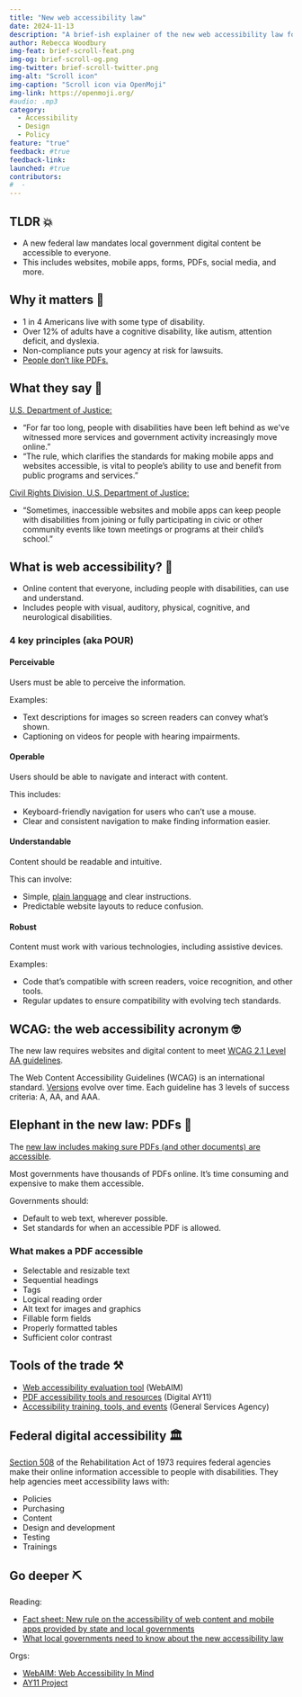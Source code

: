 ```yaml
---
title: "New web accessibility law"
date: 2024-11-13
description: "A brief-ish explainer of the new web accessibility law for state and local governments."
author: Rebecca Woodbury
img-feat: brief-scroll-feat.png
img-og: brief-scroll-og.png
img-twitter: brief-scroll-twitter.png
img-alt: "Scroll icon"
img-caption: "Scroll icon via OpenMoji"
img-link: https://openmoji.org/
#audio: .mp3
category:
  - Accessibility
  - Design
  - Policy
feature: "true"
feedback: #true
feedback-link: 
launched: #true
contributors:
#  - 
---
```




## TLDR 💥



* A new federal law mandates local government digital content be accessible to everyone. 
* This includes websites, mobile apps, forms, PDFs, social media, and more.


## Why it matters 🚨



* 1 in 4 Americans live with some type of disability. 
* Over 12% of adults have a cognitive disability, like autism, attention deficit, and dyslexia.
* Non-compliance puts your agency at risk for lawsuits.
* [People don’t like PDFs.](https://deptofcivicthings.com/why-governments-should-get-rid-of-pdf-documents/)


## What they say 💬 

[U.S. Department of Justice:](https://www.justice.gov/opa/pr/justice-department-publish-final-rule-strengthen-web-and-mobile-app-access-people)



* “For far too long, people with disabilities have been left behind as we've witnessed more services and government activity increasingly move online.”
* “The rule, which clarifies the standards for making mobile apps and websites accessible, is vital to people’s ability to use and benefit from public programs and services.”

[Civil Rights Division, U.S. Department of Justice:](https://www.ada.gov/resources/2024-03-08-web-rule/)



* “Sometimes, inaccessible websites and mobile apps can keep people with disabilities from joining or fully participating in civic or other community events like town meetings or programs at their child’s school.”


## What is web accessibility? 🤔 



* Online content that everyone, including people with disabilities, can use and understand. 
* Includes people with visual, auditory, physical, cognitive, and neurological disabilities.


### 4 key principles (aka POUR)


#### Perceivable

Users must be able to perceive the information.

Examples:



* Text descriptions for images so screen readers can convey what’s shown.
* Captioning on videos for people with hearing impairments.


#### Operable

Users should be able to navigate and interact with content.

This includes:



* Keyboard-friendly navigation for users who can’t use a mouse.
* Clear and consistent navigation to make finding information easier.


#### Understandable

Content should be readable and intuitive. 

This can involve:



* Simple, [plain language](https://www.plainlanguage.gov/) and clear instructions.
* Predictable website layouts to reduce confusion.


#### Robust

Content must work with various technologies, including assistive devices.

Examples:



* Code that’s compatible with screen readers, voice recognition, and other tools.
* Regular updates to ensure compatibility with evolving tech standards.


## WCAG: the web accessibility acronym 🤓

The new law requires websites and digital content to meet [WCAG 2.1 Level AA guidelines](https://www.w3.org/WAI/WCAG22/quickref/?versions=2.1).

The Web Content Accessibility Guidelines (WCAG) is an international standard. [Versions](https://www.w3.org/WAI/standards-guidelines/wcag/#versions) evolve over time. Each guideline has 3 levels of success criteria: A, AA, and AAA.


## Elephant in the new law: PDFs 🐘

The [new law includes making sure PDFs (and other documents) are accessible](https://deptofcivicthings.com/the-elephant-in-the-new-accessibility-law-pdfs/).

Most governments have thousands of PDFs online. It’s time consuming and expensive to make them accessible.

Governments should:



* Default to web text, wherever possible.
* Set standards for when an accessible PDF is allowed.


### What makes a PDF accessible



* Selectable and resizable text
* Sequential headings
* Tags
* Logical reading order
* Alt text for images and graphics
* Fillable form fields
* Properly formatted tables
* Sufficient color contrast


## Tools of the trade ⚒️ 



* [Web accessibility evaluation tool](https://wave.webaim.org/) (WebAIM)
* [PDF accessibility tools and resources](https://www.digitala11y.com/pdf-accessibility-tools-resources-roundup/) (Digital AY11)
* [Accessibility training, tools, and events](https://www.section508.gov/training/) (General Services Agency)


## Federal digital accessibility 🏛️ 

[Section 508](https://www.section508.gov/) of the Rehabilitation Act of 1973 requires federal agencies make their online information accessible to people with disabilities. They help agencies meet accessibility laws with:



* Policies
* Purchasing
* Content
* Design and development
* Testing
* Trainings


## Go deeper ⛏️

Reading:



* [Fact sheet: New rule on the accessibility of web content and mobile apps provided by state and local governments](https://www.ada.gov/resources/2024-03-08-web-rule/)
* [What local governments need to know about the new accessibility law](https://deptofcivicthings.com/what-local-governments-need-to-know-about-the-new-accessibility-law/)

Orgs:



* [WebAIM: Web Accessibility In Mind](https://webaim.org/)
* [AY11 Project](https://www.a11yproject.com/)